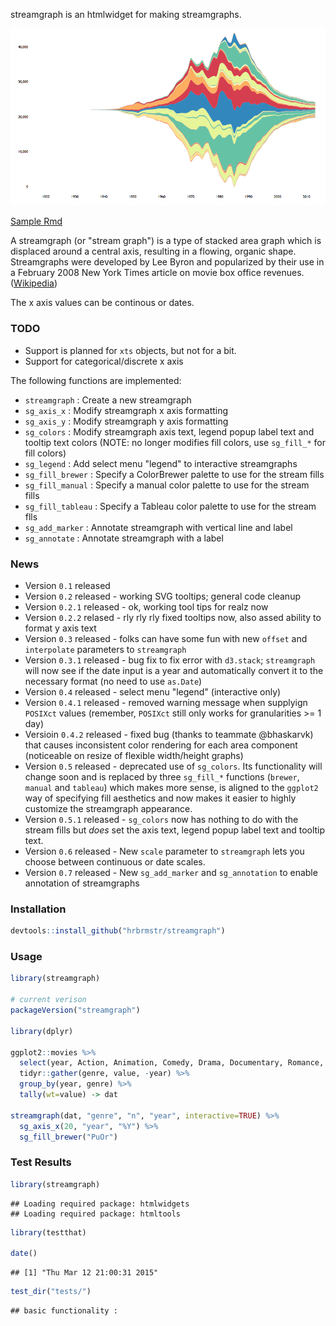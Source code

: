 streamgraph is an htmlwidget for making streamgraphs.

![example](example.png)

[Sample Rmd](http://rpubs.com/hrbrmstr/59200)

A streamgraph (or "stream graph") is a type of stacked area graph which is displaced around a central axis, resulting in a flowing, organic shape. Streamgraphs were developed by Lee Byron and popularized by their use in a February 2008 New York Times article on movie box office revenues. ([Wikipedia](http://en.wikipedia.org/wiki/Streamgraph))

The x axis values can be continous or dates.

### TODO

-   Support is planned for `xts` objects, but not for a bit.
-   Support for categorical/discrete x axis

The following functions are implemented:

-   `streamgraph` : Create a new streamgraph
-   `sg_axis_x` : Modify streamgraph x axis formatting
-   `sg_axis_y` : Modify streamgraph y axis formatting
-   `sg_colors` : Modify streamgraph axis text, legend popup label text and tooltip text colors (NOTE: no longer modifies fill colors, use `sg_fill_*` for fill colors)
-   `sg_legend` : Add select menu "legend" to interactive streamgraphs
-   `sg_fill_brewer` : Specify a ColorBrewer palette to use for the stream fills
-   `sg_fill_manual` : Specify a manual color palette to use for the stream fills
-   `sg_fill_tableau` : Specify a Tableau color palette to use for the stream flls
-   `sg_add_marker` : Annotate streamgraph with vertical line and label
-   `sg_annotate` : Annotate streamgraph with a label

### News

-   Version `0.1` released
-   Version `0.2` released - working SVG tooltips; general code cleanup
-   Version `0.2.1` released - ok, working tool tips for realz now
-   Version `0.2.2` relased - rly rly rly fixed tooltips now, also assed ability to format y axis text
-   Version `0.3` released - folks can have some fun with new `offset` and `interpolate` parameters to `streamgraph`
-   Version `0.3.1` released - bug fix to fix error with `d3.stack`; `streamgraph` will now see if the date input is a year and automatically convert it to the necessary format (no need to use `as.Date`)
-   Version `0.4` released - select menu "legend" (interactive only)
-   Version `0.4.1` released - removed warning message when supplyign `POSIXct` values (remember, `POSIXct` still only works for granularities \>= 1 day)
-   Versioin `0.4.2` released - fixed bug (thanks to teammate @bhaskarvk) that causes inconsistent color rendering for each area component (noticeable on resize of flexible width/height graphs)
-   Version `0.5` released - deprecated use of `sg_colors`. Its functionality will change soon and is replaced by three `sg_fill_*` functions (`brewer`, `manual` and `tableau`) which makes more sense, is aligned to the `ggplot2` way of specifying fill aesthetics and now makes it easier to highly customize the streamgraph appearance.
-   Version `0.5.1` released - `sg_colors` now has nothing to do with the stream fills but *does* set the axis text, legend popup label text and tooltip text.
-   Version `0.6` released - New `scale` parameter to `streamgraph` lets you choose between continuous or date scales.
-   Version `0.7` released - New `sg_add_marker` and `sg_annotation` to enable annotation of streamgraphs

### Installation

``` r
devtools::install_github("hrbrmstr/streamgraph")
```

### Usage

``` r
library(streamgraph)

# current verison
packageVersion("streamgraph")

library(dplyr)

ggplot2::movies %>%
  select(year, Action, Animation, Comedy, Drama, Documentary, Romance, Short) %>%
  tidyr::gather(genre, value, -year) %>%
  group_by(year, genre) %>%
  tally(wt=value) -> dat

streamgraph(dat, "genre", "n", "year", interactive=TRUE) %>%
  sg_axis_x(20, "year", "%Y") %>%
  sg_fill_brewer("PuOr")
```

### Test Results

``` r
library(streamgraph)
```

    ## Loading required package: htmlwidgets
    ## Loading required package: htmltools

``` r
library(testthat)

date()
```

    ## [1] "Thu Mar 12 21:00:31 2015"

``` r
test_dir("tests/")
```

    ## basic functionality :
